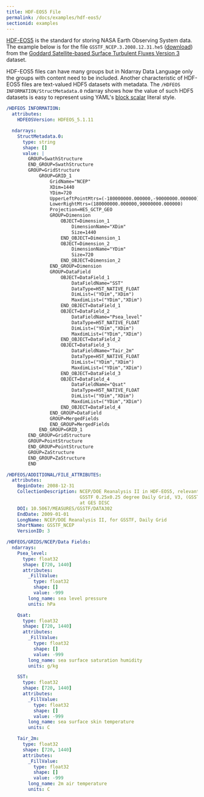 ```yaml
---
title: HDF-EOS5 File
permalink: /docs/examples/hdf-eos5/
sectionid: examples
---
```


[HDF-EOS5](https://earthdata.nasa.gov/user-resources/standards-and-references/hdf-eos5) is the standard for storing NASA Earth Observing System data. The example below is for the file `GSSTF_NCEP.3.2008.12.31.he5` ([download](https://measures.gesdisc.eosdis.nasa.gov/data/GSSTF/GSSTF_NCEP.3/2008/GSSTF_NCEP.3.2008.12.31.he5)) from the [Goddard Satellite-based Surface Turbulent Fluxes Version 3](https://disc.gsfc.nasa.gov/datasets/GSSTF_NCEP_V3/summary?keywords=Atmospheric%20Composition) dataset.

HDF-EOS5 files can have many groups but in Ndarray Data Language only the groups with content need to be included. Another characteristic of HDF-EOS5 files are text-valued HDF5 datasets with metadata. The `/HDFEOS INFORMATION/StructMetadata.0` ndarray shows how the value of such HDF5 datasets is easy to represent using YAML's [block scalar](http://yaml.org/spec/1.2/spec.html#id2793652) literal style.

```yaml
/HDFEOS INFORMATION:
  attributes:
    HDFEOSVersion: HDFEOS_5.1.11

  ndarrays:
    StructMetadata.0:
      type: string
      shape: []
      value: |
        GROUP=SwathStructure
        END_GROUP=SwathStructure
        GROUP=GridStructure
            GROUP=GRID_1
                GridName="NCEP"
                XDim=1440
                YDim=720
                UpperLeftPointMtrs=(-180000000.000000,-90000000.000000)
                LowerRightMtrs=(180000000.000000,90000000.000000)
                Projection=HE5_GCTP_GEO
                GROUP=Dimension
                    OBJECT=Dimension_1
                        DimensionName="XDim"
                        Size=1440
                    END_OBJECT=Dimension_1
                    OBJECT=Dimension_2
                        DimensionName="YDim"
                        Size=720
                    END_OBJECT=Dimension_2
                END_GROUP=Dimension
                GROUP=DataField
                    OBJECT=DataField_1
                        DataFieldName="SST"
                        DataType=H5T_NATIVE_FLOAT
                        DimList=("YDim","XDim")
                        MaxdimList=("YDim","XDim")
                    END_OBJECT=DataField_1
                    OBJECT=DataField_2
                        DataFieldName="Psea_level"
                        DataType=H5T_NATIVE_FLOAT
                        DimList=("YDim","XDim")
                        MaxdimList=("YDim","XDim")
                    END_OBJECT=DataField_2
                    OBJECT=DataField_3
                        DataFieldName="Tair_2m"
                        DataType=H5T_NATIVE_FLOAT
                        DimList=("YDim","XDim")
                        MaxdimList=("YDim","XDim")
                    END_OBJECT=DataField_3
                    OBJECT=DataField_4
                        DataFieldName="Qsat"
                        DataType=H5T_NATIVE_FLOAT
                        DimList=("YDim","XDim")
                        MaxdimList=("YDim","XDim")
                    END_OBJECT=DataField_4
                END_GROUP=DataField
                GROUP=MergedFields
                END_GROUP=MergedFields
            END_GROUP=GRID_1
        END_GROUP=GridStructure
        GROUP=PointStructure
        END_GROUP=PointStructure
        GROUP=ZaStructure
        END_GROUP=ZaStructure
        END

/HDFEOS/ADDITIONAL/FILE_ATTRIBUTES:
  attributes:
    BeginDate: 2008-12-31
    CollectionDescription: NCEP/DOE Reanalysis II in HDF-EOS5, relevant to
                           GSSTF 0.25x0.25 degree Daily Grid, V3, (GSSTF_NCEP)
                           at GES DISC
    DOI: 10.5067/MEASURES/GSSTF/DATA302
    EndDate: 2009-01-01
    LongName: NCEP/DOE Reanalysis II, for GSSTF, Daily Grid
    ShortName: GSSTF_NCEP
    VersionID: 3

/HDFEOS/GRIDS/NCEP/Data Fields:
  ndarrays:
    Psea_level:
      type: float32
      shape: [720, 1440]
      attributes:
        _FillValue:
          type: float32
          shape: []
          value: -999
        long_name: sea level pressure
        units: hPa

    Qsat:
      type: float32
      shape: [720, 1440]
      attributes:
        _FillValue:
          type: float32
          shape: []
          value: -999
        long_name: sea surface saturation humidity
        units: g/kg

    SST:
      type: float32
      shape: [720, 1440]
      attributes:
        _FillValue:
          type: float32
          shape: []
          value: -999
        long_name: sea surface skin temperature
        units: C

    Tair_2m:
      type: float32
      shape: [720, 1440]
      attributes:
        _FillValue:
          type: float32
          shape: []
          value: -999
        long_name: 2m air temperature
        units: C
```
